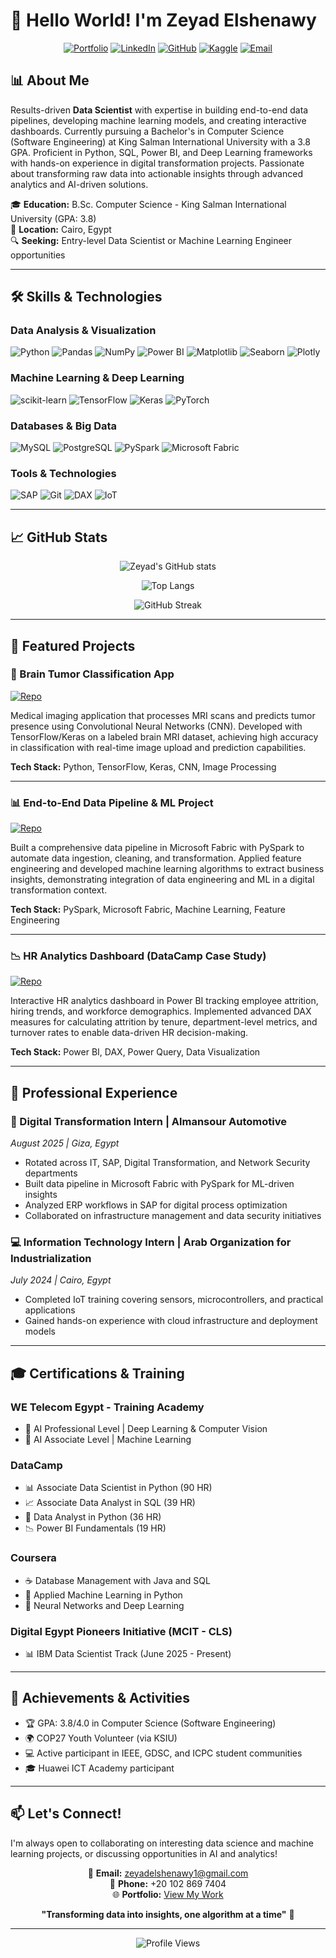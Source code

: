 # 👋 Hello World! I'm Zeyad Elshenawy

<div align="center">
  
[![Portfolio](https://img.shields.io/badge/Portfolio-FF5722?style=for-the-badge&logo=todoist&logoColor=white)](YOUR_PORTFOLIO_LINK)
[![LinkedIn](https://img.shields.io/badge/LinkedIn-0077B5?style=for-the-badge&logo=linkedin&logoColor=white)](YOUR_LINKEDIN_LINK)
[![GitHub](https://img.shields.io/badge/GitHub-100000?style=for-the-badge&logo=github&logoColor=white)](https://github.com/YOUR_USERNAME)
[![Kaggle](https://img.shields.io/badge/Kaggle-20BEFF?style=for-the-badge&logo=kaggle&logoColor=white)](YOUR_KAGGLE_LINK)
[![Email](https://img.shields.io/badge/Email-D14836?style=for-the-badge&logo=gmail&logoColor=white)](mailto:zeyadelshenawy1@gmail.com)

</div>

## 📊 About Me

Results-driven **Data Scientist** with expertise in building end-to-end data pipelines, developing machine learning models, and creating interactive dashboards. Currently pursuing a Bachelor's in Computer Science (Software Engineering) at King Salman International University with a 3.8 GPA. Proficient in Python, SQL, Power BI, and Deep Learning frameworks with hands-on experience in digital transformation projects. Passionate about transforming raw data into actionable insights through advanced analytics and AI-driven solutions.

🎓 **Education:** B.Sc. Computer Science - King Salman International University (GPA: 3.8)  
📍 **Location:** Cairo, Egypt  
🔍 **Seeking:** Entry-level Data Scientist or Machine Learning Engineer opportunities

---

## 🛠️ Skills & Technologies

### Data Analysis & Visualization
![Python](https://img.shields.io/badge/Python-3776AB?style=for-the-badge&logo=python&logoColor=white)
![Pandas](https://img.shields.io/badge/Pandas-150458?style=for-the-badge&logo=pandas&logoColor=white)
![NumPy](https://img.shields.io/badge/NumPy-013243?style=for-the-badge&logo=numpy&logoColor=white)
![Power BI](https://img.shields.io/badge/Power_BI-F2C811?style=for-the-badge&logo=powerbi&logoColor=black)
![Matplotlib](https://img.shields.io/badge/Matplotlib-11557c?style=for-the-badge&logo=python&logoColor=white)
![Seaborn](https://img.shields.io/badge/Seaborn-3776AB?style=for-the-badge&logo=python&logoColor=white)
![Plotly](https://img.shields.io/badge/Plotly-3F4F75?style=for-the-badge&logo=plotly&logoColor=white)

### Machine Learning & Deep Learning
![scikit-learn](https://img.shields.io/badge/scikit--learn-F7931E?style=for-the-badge&logo=scikit-learn&logoColor=white)
![TensorFlow](https://img.shields.io/badge/TensorFlow-FF6F00?style=for-the-badge&logo=tensorflow&logoColor=white)
![Keras](https://img.shields.io/badge/Keras-D00000?style=for-the-badge&logo=keras&logoColor=white)
![PyTorch](https://img.shields.io/badge/PyTorch-EE4C2C?style=for-the-badge&logo=pytorch&logoColor=white)

### Databases & Big Data
![MySQL](https://img.shields.io/badge/MySQL-4479A1?style=for-the-badge&logo=mysql&logoColor=white)
![PostgreSQL](https://img.shields.io/badge/PostgreSQL-316192?style=for-the-badge&logo=postgresql&logoColor=white)
![PySpark](https://img.shields.io/badge/PySpark-E25A1C?style=for-the-badge&logo=apache-spark&logoColor=white)
![Microsoft Fabric](https://img.shields.io/badge/Microsoft_Fabric-00A4EF?style=for-the-badge&logo=microsoft&logoColor=white)

### Tools & Technologies
![SAP](https://img.shields.io/badge/SAP-0FAAFF?style=for-the-badge&logo=sap&logoColor=white)
![Git](https://img.shields.io/badge/Git-F05032?style=for-the-badge&logo=git&logoColor=white)
![DAX](https://img.shields.io/badge/DAX-F2C811?style=for-the-badge&logo=powerbi&logoColor=black)
![IoT](https://img.shields.io/badge/IoT-00979D?style=for-the-badge&logo=internetofthings&logoColor=white)

---

## 📈 GitHub Stats

<div align="center">
  
![Zeyad's GitHub stats](https://github-readme-stats.vercel.app/api?username=YOUR_USERNAME&show_icons=true&theme=radical&hide_border=true&bg_color=0D1117)

![Top Langs](https://github-readme-stats.vercel.app/api/top-langs/?username=YOUR_USERNAME&layout=compact&theme=radical&hide_border=true&bg_color=0D1117)

![GitHub Streak](https://github-readme-streak-stats.herokuapp.com/?user=YOUR_USERNAME&theme=radical&hide_border=true&background=0D1117)

</div>

---

## 🚀 Featured Projects

### 🔬 Brain Tumor Classification App
[![Repo](https://img.shields.io/badge/GitHub-View_Repository-blue?style=flat-square&logo=github)](YOUR_REPO_LINK)

Medical imaging application that processes MRI scans and predicts tumor presence using Convolutional Neural Networks (CNN). Developed with TensorFlow/Keras on a labeled brain MRI dataset, achieving high accuracy in classification with real-time image upload and prediction capabilities.

**Tech Stack:** Python, TensorFlow, Keras, CNN, Image Processing

---

### 📊 End-to-End Data Pipeline & ML Project
[![Repo](https://img.shields.io/badge/GitHub-View_Repository-blue?style=flat-square&logo=github)](YOUR_REPO_LINK)

Built a comprehensive data pipeline in Microsoft Fabric with PySpark to automate data ingestion, cleaning, and transformation. Applied feature engineering and developed machine learning algorithms to extract business insights, demonstrating integration of data engineering and ML in a digital transformation context.

**Tech Stack:** PySpark, Microsoft Fabric, Machine Learning, Feature Engineering

---

### 📉 HR Analytics Dashboard (DataCamp Case Study)
[![Repo](https://img.shields.io/badge/GitHub-View_Repository-blue?style=flat-square&logo=github)](YOUR_REPO_LINK)

Interactive HR analytics dashboard in Power BI tracking employee attrition, hiring trends, and workforce demographics. Implemented advanced DAX measures for calculating attrition by tenure, department-level metrics, and turnover rates to enable data-driven HR decision-making.

**Tech Stack:** Power BI, DAX, Power Query, Data Visualization

---

## 💼 Professional Experience

### 🔄 Digital Transformation Intern | Almansour Automotive
*August 2025 | Giza, Egypt*

- Rotated across IT, SAP, Digital Transformation, and Network Security departments
- Built data pipeline in Microsoft Fabric with PySpark for ML-driven insights
- Analyzed ERP workflows in SAP for digital process optimization
- Collaborated on infrastructure management and data security initiatives

### 💻 Information Technology Intern | Arab Organization for Industrialization
*July 2024 | Cairo, Egypt*

- Completed IoT training covering sensors, microcontrollers, and practical applications
- Gained hands-on experience with cloud infrastructure and deployment models

---

## 🎓 Certifications & Training

### WE Telecom Egypt - Training Academy
- 🤖 AI Professional Level | Deep Learning & Computer Vision
- 🎯 AI Associate Level | Machine Learning

### DataCamp
- 📊 Associate Data Scientist in Python (90 HR)
- 📈 Associate Data Analyst in SQL (39 HR)
- 🐍 Data Analyst in Python (36 HR)
- 📉 Power BI Fundamentals (19 HR)

### Coursera
- ☕ Database Management with Java and SQL
- 🤖 Applied Machine Learning in Python
- 🧠 Neural Networks and Deep Learning

### Digital Egypt Pioneers Initiative (MCIT - CLS)
- 📊 IBM Data Scientist Track (June 2025 - Present)

---

## 🌟 Achievements & Activities

- 🏆 GPA: 3.8/4.0 in Computer Science (Software Engineering)
- 🌍 COP27 Youth Volunteer (via KSIU)
- 💻 Active participant in IEEE, GDSC, and ICPC student communities
- 🎓 Huawei ICT Academy participant

---

## 📫 Let's Connect!

I'm always open to collaborating on interesting data science and machine learning projects, or discussing opportunities in AI and analytics!

<div align="center">

📧 **Email:** zeyadelshenawy1@gmail.com  
📱 **Phone:** +20 102 869 7404  
🌐 **Portfolio:** [View My Work](YOUR_PORTFOLIO_LINK)

**"Transforming data into insights, one algorithm at a time"** 🚀

</div>

---

<div align="center">
  
![Profile Views](https://komarev.com/ghpvc/?username=YOUR_USERNAME&color=blueviolet&style=flat-square)

</div>
